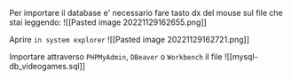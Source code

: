 Per importare il database e' necessario fare tasto dx del mouse sul file che stai leggendo:
![[Pasted image 20221129162655.png]]

Aprire `in system explorer`
![[Pasted image 20221129162721.png]]

Importare attraverso `PHPMyAdmin`, `DBeaver` o `Workbench` il file
![[mysql-db_videogames.sql]]